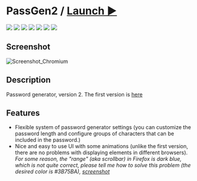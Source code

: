 # PassGen2 / [Launch ▶️](https://zalexanninev15.github.io/PassGen2) 

[![](https://img.shields.io/badge/platforms-All_with_Internet-27282D.svg)](https://github.com/Zalexanninev15/PassGen2)
[![](https://img.shields.io/badge/written_on-Java_Script-E34F26.svg?logo=javascript)](https://github.com/Zalexanninev15/PassGen2)
[![](https://img.shields.io/badge/written_on-HTML-E34F26.svg?logo=html5)](https://github.com/Zalexanninev15/PassGen2)
[![](https://img.shields.io/badge/release-v2.0-blue.svg)](https://github.com/Zalexanninev15/PassGen2)
[![](https://img.shields.io/github/last-commit/Zalexanninev15/PassGen)](https://github.com/Zalexanninev15/PassGen2/commits/main)
[![](https://img.shields.io/badge/license-MIT-blue.svg)](LICENSE)
[![](https://img.shields.io/badge/donate-Buy_Me_a_Coffee-F94400.svg)](https://zalexanninev15.jimdofree.com/buy-me-a-coffee)

## Screenshot

![Screenshot_Chromium](https://user-images.githubusercontent.com/51060911/211517687-6ca45ebf-5b16-4c11-a1c9-e721b46df20a.png)

## Description

Password generator, version 2. The first version is [here](https://github.com/Zalexanninev15/PassGen)

## Features

- Flexible system of password generator settings (you can customize the password length and configure groups of characters that can be included in the password.)
- Nice and easy to use UI with some animations (unlike the first version, there are no problems with displaying elements in different browsers). *For some reason, the "range" (aka scrollbar) in Firefox is dark blue, which is not quite correct, please tell me how to solve this problem (the desired color is #3B75BA), [screenshot](https://user-images.githubusercontent.com/51060911/211517881-ead48818-b505-4c8e-af63-032c5223a524.png)*
